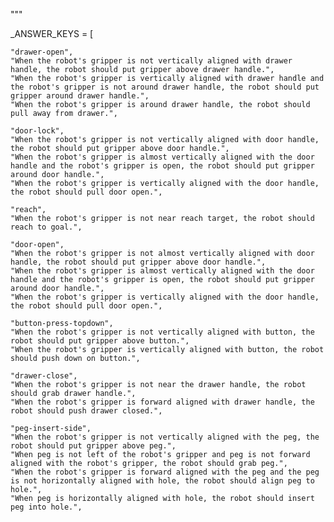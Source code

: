
"""



_ANSWER_KEYS = [


    "drawer-open",
    "When the robot's gripper is not vertically aligned with drawer handle, the robot should put gripper above drawer handle.",
    "When the robot's gripper is vertically aligned with drawer handle and the robot's gripper is not around drawer handle, the robot should put gripper around drawer handle.",
    "When the robot's gripper is around drawer handle, the robot should pull away from drawer.",

    "door-lock",
    "When the robot's gripper is not vertically aligned with door handle, the robot should put gripper above door handle.",
    "When the robot's gripper is almost vertically aligned with the door handle and the robot's gripper is open, the robot should put gripper around door handle.",
    "When the robot's gripper is vertically aligned with the door handle, the robot should pull door open.",

    "reach",
    "When the robot's gripper is not near reach target, the robot should reach to goal.",

    "door-open",
    "When the robot's gripper is not almost vertically aligned with door handle, the robot should put gripper above door handle.",
    "When the robot's gripper is almost vertically aligned with the door handle and the robot's gripper is open, the robot should put gripper around door handle.",
    "When the robot's gripper is vertically aligned with the door handle, the robot should pull door open.",

    "button-press-topdown",
    "When the robot's gripper is not vertically aligned with button, the robot should put gripper above button.",
    "When the robot's gripper is vertically aligned with button, the robot should push down on button.",

    "drawer-close",
    "When the robot's gripper is not near the drawer handle, the robot should grab drawer handle.",
    "When the robot's gripper is forward aligned with drawer handle, the robot should push drawer closed.",

    "peg-insert-side",
    "When the robot's gripper is not vertically aligned with the peg, the robot should put gripper above peg.",
    "When peg is not left of the robot's gripper and peg is not forward aligned with the robot's gripper, the robot should grab peg.",
    "When the robot's gripper is forward aligned with the peg and the peg is not horizontally aligned with hole, the robot should align peg to hole.",
    "When peg is horizontally aligned with hole, the robot should insert peg into hole.",